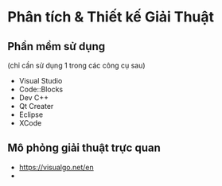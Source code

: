 # Phân tích &amp; Thiết kế Giải Thuật

## Phần mềm sử dụng
(chỉ cần sử dụng 1 trong các công cụ sau)
- Visual Studio
- Code::Blocks
- Dev C++
- Qt Creater
- Eclipse
- XCode

## Mô phỏng giải thuật trực quan
- https://visualgo.net/en
- 
